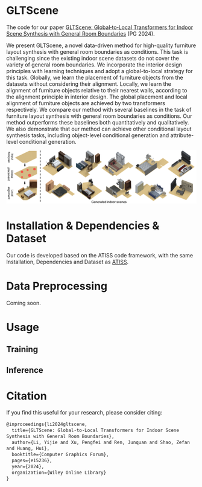 # GLTScene
The code for our paper [GLTScene: Global‐to‐Local Transformers for Indoor Scene Synthesis with General Room Boundaries](https://onlinelibrary.wiley.com/doi/abs/10.1111/cgf.15236) (PG 2024).

We present GLTScene, a novel data-driven method for high-quality furniture layout synthesis with general room boundaries as conditions. This task is challenging since the existing indoor scene datasets do not cover the variety of general room boundaries. We incorporate the interior design principles with learning techniques and adopt a global-to-local strategy for this task. Globally, we learn the placement of furniture objects from the datasets without considering their alignment. Locally, we learn the alignment of furniture objects relative to their nearest walls, according to the alignment principle in interior design. The global placement and local alignment of furniture objects are achieved by two transformers respectively. We compare our method with several baselines in the task of furniture layout synthesis with general room boundaries as conditions. Our method outperforms these baselines both quantitatively and qualitatively. We also demonstrate that our method can achieve other conditional layout synthesis tasks, including object-level conditional generation and attribute-level conditional generation.

![teaser](README.assets/teaser.png)

# Installation & Dependencies & Dataset 

Our code is developed based on the ATISS code framework, with the same Installation, Dependencies and Dataset as [ATISS](https://github.com/nv-tlabs/ATISS?tab=readme-ov-file).

# Data Preprocessing

Coming soon.

# Usage

## Training



## Inference



# Citation

If you find this useful for your research, please consider citing:

```
@inproceedings{li2024gltscene,
  title={GLTScene: Global-to-Local Transformers for Indoor Scene Synthesis with General Room Boundaries},
  author={Li, Yijie and Xu, Pengfei and Ren, Junquan and Shao, Zefan and Huang, Hui},
  booktitle={Computer Graphics Forum},
  pages={e15236},
  year={2024},
  organization={Wiley Online Library}
}
```

